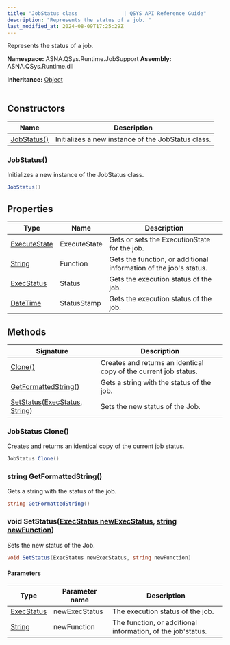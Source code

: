 ```yaml
---
title: "JobStatus class               | QSYS API Reference Guide"
description: "Represents the status of a job. "
last_modified_at: 2024-08-09T17:25:29Z
---
```


Represents the status of a job.

**Namespace:** ASNA.QSys.Runtime.JobSupport
**Assembly:** ASNA.QSys.Runtime.dll

**Inheritance:** [Object](https://docs.microsoft.com/en-us/dotnet/api/system.object)
<br>
<br>

## Constructors

| Name | Description |
| --- | --- |
| [JobStatus()](#jobstatus) | Initializes a new instance of the JobStatus class.

### JobStatus()

Initializes a new instance of the JobStatus class.

```cs
JobStatus()
```

## Properties

| Type | Name | Description
| --- | --- | --- 
| [ExecuteState](/reference/runtime/qsys-runtime-job-support/execute-state.html) | ExecuteState | Gets or sets the ExecutionState for the job. |
| [String](https://learn.microsoft.com/en-us/dotnet/api/system.string?view=net-8.0) | Function | Gets the function, or additional information of the job's status. |
| [ExecStatus](/reference/runtime/qsys-runtime-job-support/exec-status.html) | Status | Gets the execution status of the job. |
| [DateTime](https://docs.microsoft.com/en-us/dotnet/api/system.datetime) | StatusStamp | Gets the execution status of the job. |

## Methods

| Signature | Description |
| --- | --- |
| [Clone()](#jobstatus-clone) | Creates and returns an identical copy of the current job status.
| [GetFormattedString()](#string-getformattedstring) | Gets a string with the status of the job.
| [SetStatus](#void-setstatusexecstatus-newexecstatus-string-newfunction)([ExecStatus](/reference/runtime/qsys-runtime-job-support/exec-status.html), [String](https://docs.microsoft.com/en-us/dotnet/api/system.string)) | Sets the new status of the Job.

### JobStatus Clone()

Creates and returns an identical copy of the current job status.

```cs
JobStatus Clone()
```

### string GetFormattedString()

Gets a string with the status of the job.

```cs
string GetFormattedString()
```

### void SetStatus([ExecStatus newExecStatus](/reference/runtime/qsys-runtime-job-support/exec-status.html), [string newFunction](https://learn.microsoft.com/en-us/dotnet/api/system.string?view=net-8.0))

Sets the new status of the Job.

```cs
void SetStatus(ExecStatus newExecStatus, string newFunction)
```

#### Parameters

| Type | Parameter name | Description
| --- | --- | ---
| [ExecStatus](/reference/runtime/qsys-runtime-job-support/exec-status.html) | newExecStatus | The execution status of the job.
| [String](https://docs.microsoft.com/en-us/dotnet/api/system.string) | newFunction | The function, or additional information, of the job'status.
